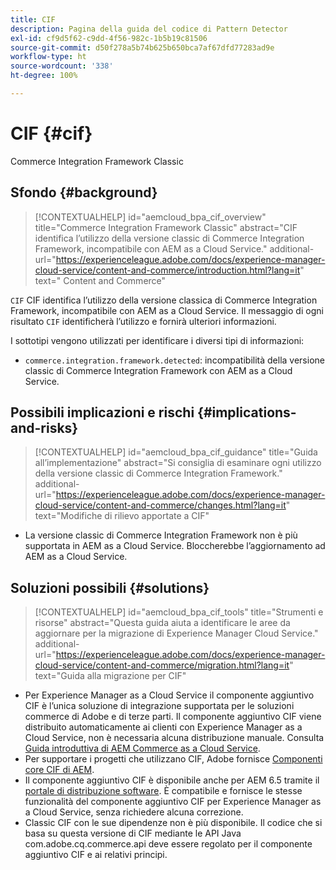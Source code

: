 ```yaml
---
title: CIF
description: Pagina della guida del codice di Pattern Detector
exl-id: cf9d5f62-c9dd-4f56-982c-1b5b19c81506
source-git-commit: d50f278a5b74b625b650bca7af67dfd77283ad9e
workflow-type: ht
source-wordcount: '338'
ht-degree: 100%

---
```


# CIF {#cif}

Commerce Integration Framework Classic

## Sfondo {#background}

>[!CONTEXTUALHELP]
>id="aemcloud_bpa_cif_overview"
>title="Commerce Integration Framework Classic"
>abstract="CIF identifica l’utilizzo della versione classic di Commerce Integration Framework, incompatibile con AEM as a Cloud Service."
>additional-url="https://experienceleague.adobe.com/docs/experience-manager-cloud-service/content-and-commerce/introduction.html?lang=it" text=" Content and Commerce"

`CIF` CIF identifica l’utilizzo della versione classica di Commerce Integration Framework, incompatibile con AEM as a Cloud Service. Il messaggio di ogni risultato `CIF` identificherà l’utilizzo e fornirà ulteriori informazioni.

I sottotipi vengono utilizzati per identificare i diversi tipi di informazioni:

* `commerce.integration.framework.detected`: incompatibilità della versione classic di Commerce Integration Framework con AEM as a Cloud Service.


## Possibili implicazioni e rischi {#implications-and-risks}

>[!CONTEXTUALHELP]
>id="aemcloud_bpa_cif_guidance"
>title="Guida all’implementazione"
>abstract="Si consiglia di esaminare ogni utilizzo della versione classic di Commerce Integration Framework."
>additional-url="https://experienceleague.adobe.com/docs/experience-manager-cloud-service/content-and-commerce/changes.html?lang=it" text="Modifiche di rilievo apportate a CIF"

* La versione classic di Commerce Integration Framework non è più supportata in AEM as a Cloud Service. Bloccherebbe l’aggiornamento ad AEM as a Cloud Service.

## Soluzioni possibili {#solutions}

>[!CONTEXTUALHELP]
>id="aemcloud_bpa_cif_tools"
>title="Strumenti e risorse"
>abstract="Questa guida aiuta a identificare le aree da aggiornare per la migrazione di Experience Manager Cloud Service."
>additional-url="https://experienceleague.adobe.com/docs/experience-manager-cloud-service/content-and-commerce/migration.html?lang=it" text="Guida alla migrazione per CIF"

* Per Experience Manager as a Cloud Service il componente aggiuntivo CIF è l’unica soluzione di integrazione supportata per le soluzioni commerce di Adobe e di terze parti. Il componente aggiuntivo CIF viene distribuito automaticamente ai clienti con Experience Manager as a Cloud Service, non è necessaria alcuna distribuzione manuale. Consulta [Guida introduttiva di AEM Commerce as a Cloud Service](https://experienceleague.adobe.com/docs/experience-manager-cloud-service/content-and-commerce/storefront/getting-started.html?lang=it).
* Per supportare i progetti che utilizzano CIF, Adobe fornisce [Componenti core CIF di AEM](https://github.com/adobe/aem-core-cif-components).
* Il componente aggiuntivo CIF è disponibile anche per AEM 6.5 tramite il [portale di distribuzione software](https://experience.adobe.com/#/downloads/content/software-distribution/it/aem.html). È compatibile e fornisce le stesse funzionalità del componente aggiuntivo CIF per Experience Manager as a Cloud Service, senza richiedere alcuna correzione.
* Classic CIF con le sue dipendenze non è più disponibile. Il codice che si basa su questa versione di CIF mediante le API Java com.adobe.cq.commerce.api deve essere regolato per il componente aggiuntivo CIF e ai relativi principi.
